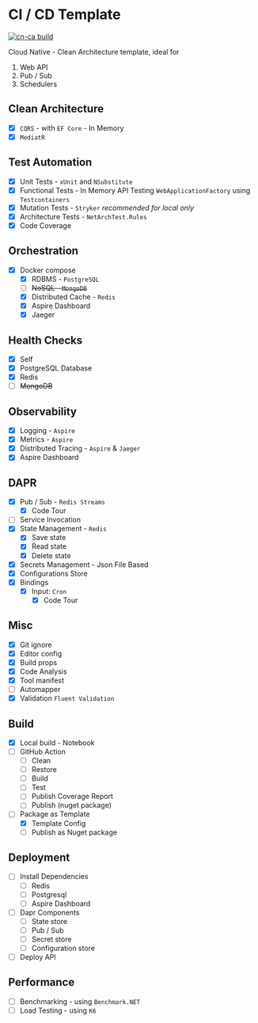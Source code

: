 # CI / CD Template

[![cn-ca build](https://github.com/spicycoder/CICDTemplate/actions/workflows/dotnet.yml/badge.svg)](https://github.com/spicycoder/CICDTemplate/actions/workflows/dotnet.yml)

Cloud Native - Clean Architecture template, ideal for

1. Web API
2. Pub / Sub
3. Schedulers

## Clean Architecture

- [x] `CQRS` - with `EF Core` - In Memory
- [x] `MediatR`

## Test Automation

- [x] Unit Tests - `xUnit` and `NSubstitute`
- [x] Functional Tests - In Memory API Testing `WebApplicationFactory` using `Testcontainers`
- [x] Mutation Tests - `Stryker` *recommended for local only*
- [x] Architecture Tests - `NetArchTest.Rules`
- [x] Code Coverage

## Orchestration

- [x] Docker compose
    - [x] RDBMS - `PostgreSQL`
    - [ ] ~~NoSQL - `MongoDB`~~
    - [x] Distributed Cache - `Redis`
    - [x] Aspire Dashboard
    - [x] Jaeger

## Health Checks

- [x] Self
- [x] PostgreSQL Database
- [x] Redis
- [ ] ~~MongoDB~~

## Observability

- [x] Logging - `Aspire`
- [x] Metrics - `Aspire`
- [x] Distributed Tracing - `Aspire` & `Jaeger`
- [x] Aspire Dashboard

## DAPR

- [x] Pub / Sub - `Redis Streams`
    - [x] Code Tour
- [ ] Service Invocation
- [x] State Management - `Redis`
    - [x] Save state
    - [x] Read state
    - [x] Delete state
- [x] Secrets Management - Json File Based
- [x] Configurations Store
- [x] Bindings
    - [x] Input: `Cron`
        - [x] Code Tour

## Misc

- [x] Git ignore
- [x] Editor config
- [x] Build props
- [x] Code Analysis
- [x] Tool manifest
- [ ] Automapper
- [x] Validation `Fluent Validation`

## Build

- [x] Local build - Notebook
- [ ] GitHub Action
    - [ ] Clean
    - [ ] Restore
    - [ ] Build
    - [ ] Test
    - [ ] Publish Coverage Report
    - [ ] Publish (nuget package)
- [ ] Package as Template
    - [x] Template Config
    - [ ] Publish as Nuget package

## Deployment

- [ ] Install Dependencies
    - [ ] Redis
    - [ ] Postgresql
    - [ ] Aspire Dashboard
- [ ] Dapr Components
    - [ ] State store
    - [ ] Pub / Sub
    - [ ] Secret store
    - [ ] Configuration store
- [ ] Deploy API

## Performance

- [ ] Benchmarking - using `Benchmark.NET`
- [ ] Load Testing - using `K6`
